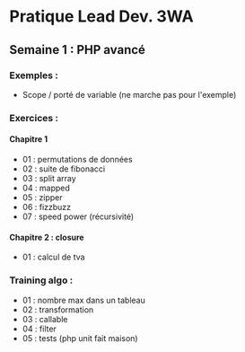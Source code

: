 # Pratique Lead Dev. 3WA
## Semaine 1 : PHP avancé
### Exemples :
- Scope / porté de variable (ne marche pas pour l'exemple)

### Exercices :
#### Chapitre 1
- 01 : permutations de données
- 02 : suite de fibonacci
- 03 : split array
- 04 : mapped
- 05 : zipper
- 06 : fizzbuzz
- 07 : speed power (récursivité)

#### Chapitre 2 : closure
- 01 : calcul de tva

### Training algo :
- 01 : nombre max dans un tableau
- 02 : transformation
- 03 : callable
- 04 : filter
- 05 : tests (php unit fait maison)